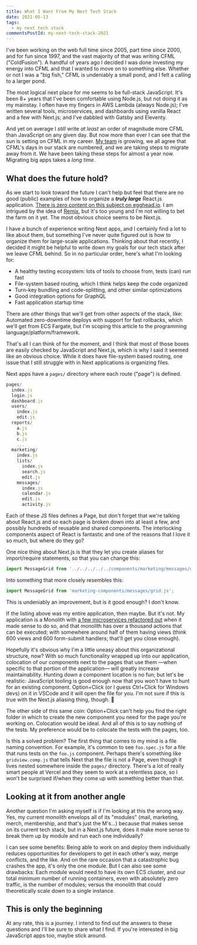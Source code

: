```yaml
---
title: What I Want From My Next Tech Stack
date: 2021-05-13
tags:
  - my next tech stack
commentsPostId: my-next-tech-stack-2021
---
```


I've been working on the web full time since 2005, part time since 2000, and for fun since 1997, and the vast majority of that was writing CFML ("ColdFusion"). A handful of years ago I decided I was done investing my energy into CFML and that I wanted to move on to something else. Whether or not I was a "big fish," CFML is undeniably a small pond, and I felt a calling to a larger pond.

The most logical next place for me seems to be full-stack JavaScript. It's been 8+ years that I've been comfortable using Node.js, but not doing it as my mainstay. I often have my fingers in AWS Lambda (always Node.js); I've written several tools, microservices, and dashboards using vanilla React and a few with Next.js; and I've dabbled with Gatsby and Eleventy.

And yet on average I _still_ write _at least_ an order of magnitude more CFML than JavaScript on any given day. But now more than ever I can see that the sun is setting on CFML in my career. [My team](https://www.alumniq.com) is growing, we all agree that CFML's days in our stack are numbered, and we are taking steps to migrate away from it. We have been taking these steps for almost a year now. Migrating big apps takes a _long time_.

## What does the future hold?

As we start to look toward the future I can't help but feel that there are no good (public) examples of how to organize a _**truly large**_ React.js application. [There is zero content on this subject on egghead.io](https://egghead.io/q/javascript?q=organize). I am intrigued by the idea of [Remix](https://remix.run), but it's too young and I'm not willing to bet the farm on it yet. The most obvious choice seems to be Next.js.

I have a bunch of experience writing Next apps, and I certainly find a lot to like about them, but something I've never quite figured out is how to organize them for large-scale applications. Thinking about that recently, I decided it might be helpful to write down my goals for our tech stack after we leave CFML behind. So in no particular order, here's what I'm looking for:

- A healthy testing ecosystem: lots of tools to choose from, tests (can) run fast
- File-system based routing, which I think helps keep the code organized
- Turn-key bundling and code-splitting, and other similar optimizations
- Good integration options for GraphQL
- Fast application startup time

There are other things that we'll get from other aspects of the stack, like: Automated zero-downtime deploys with support for fast rollbacks, which we'll get from ECS Fargate, but I'm scoping this article to the programming language/platform/framework.

That's all I can think of for the moment, and I think that most of those boxes are easily checked by JavaScript and Next.js, which is why I said it seemed like an obvious choice. While it does have file-system based routing, one issue that I still struggle with in Next applications is organizing files.

Next apps have a `pages/` directory where each route ("page") is defined.

```js
pages/
  index.js
  login.js
  dashboard.js
  users/
    index.js
    edit.js
  reports/
    a.js
    b.js
    c.js
    ...
  marketing/
    index.js
    lists/
      index.js
      search.js
      edit.js
    messages/
      index.js
      calendar.js
      edit.js
      activity.js
```

Each of these JS files defines a Page, but don't forget that we're talking about React.js and so each page is broken down into at least a few, and possibly hundreds of reusable and shared components. The interlocking components aspect of React is fantastic and one of the reasons that I love it so much, but where do they go?

One nice thing about Next.js is that they let you create aliases for import/require statements, so that you can change this:

```js
import MessageGrid from '../../../../../components/marketing/messages/grid.js';
```

Into something that more closely resembles this:

```js
import MessageGrid from 'marketing-components/messages/grid.js';
```

This is undeniably an improvement, but is it good enough? I don't know.

If the listing above was my entire application, then maybe. But it's not. My application is a Monolith with [a few microservices refactored out](https://workingcode.dev/episodes/005-monoliths-vs-microservices/) when it made sense to do so, and that monolith has over a thousand actions that can be executed; with somewhere around half of them having views (think 600 views and 600 form-submit handlers; that'll get you close enough).

Hopefully it's obvious why I'm a little uneasy about this organizational structure, now? With so much functionality wrapped up into our application, colocation of our components next to the pages that use them —when specific to that portion of the application— will greatly increase maintainability. Hunting down a component location is no fun; but let's be realistic: JavaScript tooling is good enough now that you won't have to hunt for an existing component. Option+Click (or I guess Ctrl+Click for Windows devs) on it in VSCode and it will open the file for you. I'm not sure if this is true with the Next.js aliasing thing, though. 🤔

The other side of this same coin: Option+Click can't help you find the right folder in which to create the new component you need for the page you're working on. Colocation would be ideal. And all of this is to say nothing of the tests. My preference would be to colocate the tests with the pages, too.

Is this a solved problem? The first thing that comes to my mind is a file naming convention. For example, it's common to see `foo.spec.js` for a file that runs tests on the `foo.js` component. Perhaps there's something like `gridview.comp.js` that tells Next that the file is not a Page, even though it lives nested somewhere inside the `pages/` directory. There's a lot of really smart people at Vercel and they seem to work at a relentless pace, so I won't be surprised if/when they come up with something better than that.

## Looking at it from another angle

Another question I'm asking myself is if I'm looking at this the wrong way. Yes, my current monolith envelops all of its "modules" (mail, marketing, merch, membership, and that's just the M's...) because that makes sense on its current tech stack, but in a Next.js future, does it make more sense to break them up by module and run each one individually?

I can see some benefits: Being able to work on and deploy them individually reduces opportunities for developers to get in each other's way, merge conflicts, and the like. And on the rare occasion that a catastrophic bug crashes the app, it's only the one module. But I can also see some drawbacks: Each module would need to have its own ECS cluster, and our total minimum number of running containers, even with absolutely zero traffic, is the number of modules; versus the monolith that could theoretically scale down to a single instance.

## This is only the beginning

At any rate, this is a journey. I intend to find out the answers to these questions and I'll be sure to share what I find. If you're interested in big JavaScript apps too, maybe stick around.
